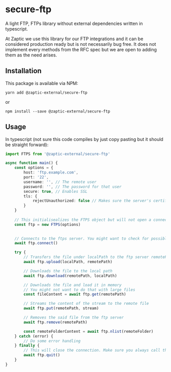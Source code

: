 # secure-ftp
A light FTP, FTPs library without external dependencies written in typescript.

At Zaptic we use this library for our FTP integrations and it can be considered production ready but is not necessarily bug free. 
It does not implement every methods from the RFC spec but we are open to adding them as the need arises.


## Installation
This package is available via NPM:
```
yarn add @zaptic-external/secure-ftp
```
or
```
npm install --save @zaptic-external/secure-ftp
```

## Usage

In typescript (not sure this code compiles by just copy pasting but it should be straight forward):
```typescript
import FTPS from '@zaptic-external/secure-ftp'

async function main() {
    const options = {
        host: 'ftp.example.com',
        port: '22', 
        username: '', // The remote user
        password: '', // The password for that user
        secure: true, // Enables SSL
        tls: { 
            rejectUnauthorized: false // Makes sure the server's certificate is valid 
        }
    }
    
    // This initialisealizes the FTPS object but will not open a connection
    const ftp = new FTPS(options)

    
    // Connects to the ftps server. You might want to check for possible errors
    await ftp.connect()

    try {
        // Transfers the file under localPath to the ftp server remotePath
        await ftp.upload(localPath, remotePath)

        // Downloads the file to the local path
        await ftp.download(remotePath, localPath)

        // Downloads the file and load it in memory
        // You might not want to do that with large files
        const fileContent = await ftp.get(remotePath)

        // Streams the content of the stream to the remote file
        await ftp.put(remotePath, stream)

        // Removes the said file from the ftp server
        await ftp.remove(remotePath)

        const remoteFolderContent = await ftp.nlist(remoteFolder)
    } catch (error) {
        // Do some error handling
    } finally {
        // This will close the connection. Make sure you always call that
        await ftp.quit()
    }
}
```
